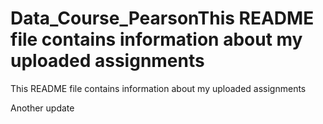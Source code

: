 # Data_Course_PearsonThis README file contains information about my uploaded assignments
This README file contains information about my uploaded assignments


Another update
